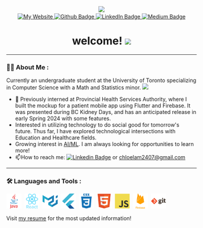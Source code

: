 <div id="header" align="center">
  <img src="https://media.giphy.com/media/hpXdHPfFI5wTABdDx9/giphy.gif" width="200"/>
  <div id="badges">
    <a href="https://chloelam.ca/" target="_blank">
      <img src="https://img.shields.io/badge/My%20Website-pink?style=for-the-badge" alt="My Website"/>
    </a>
    <a href="https://github.com/chloe2407" target="_blank">
      <img src="https://img.shields.io/badge/Github-black?style=for-the-badge&logo=github&logoColor=white" alt="Github Badge"/>
    </a>
    <a href="https://www.linkedin.com/in/chloe-lam-2407/" target="_blank">
      <img src="https://img.shields.io/badge/LinkedIn-blue?style=for-the-badge&logo=linkedin&logoColor=white" alt="LinkedIn Badge"/>
    </a>
    <a href="https://medium.com/@chloelam2407" target="_blank">
       <img src="https://img.shields.io/badge/Medium-black?style=for-the-badge&logo=medium&logoColor=white" alt="Medium Badge"/>
    </a>
    <h1>
    welcome!
    <img src="https://media.giphy.com/media/hvRJCLFzcasrR4ia7z/giphy.gif" width="30px"/>
  </h1>
  </div>
</div>

---

### :woman_technologist: About Me :
Currently an undergraduate student at the University of Toronto specializing in Computer Science with a Math and Statistics minor. <img src="https://media.giphy.com/media/WUlplcMpOCEmTGBtBW/giphy.gif" width="30">


- :telescope: Previously interned at Provincial Health Services Authority, where I built the mockup for a patient mobile app using Flutter and Firebase. It was presented during BC Kidney Days, and has an anticipated release in early Spring 2024 with some features.
- Interested in utilizing technology to do social good for tomorrow's future. Thus far, I have explored technological intersections with Education and Healthcare fields.
- Growing interest in <a href="https://medium.com/@chloelam2407/ive-always-been-fascinated-by-artificial-intelligence-38717afbc3f0" target="_blank">AI/ML</a>. I am always looking for opportunities to learn more!
- :mailbox:How to reach me: [![Linkedin Badge](https://img.shields.io/badge/-LinkedIn-blue?style=flat&logo=Linkedin&logoColor=white)](https://www.linkedin.com/in/chloe-lam-2407/) or chloelam2407@gmail.com

---

### :hammer_and_wrench: Languages and Tools :
<div>
  <img src="https://github.com/devicons/devicon/blob/master/icons/java/java-original-wordmark.svg" title="Java" alt="Java" width="40" height="40"/>&nbsp;
  <img src="https://github.com/devicons/devicon/blob/master/icons/react/react-original-wordmark.svg" title="React" alt="React" width="40" height="40"/>&nbsp;
  <img src="https://github.com/devicons/devicon/blob/master/icons/materialui/materialui-original.svg" title="Material UI" alt="Material UI" width="40" height="40"/>&nbsp;
  <img src="https://github.com/devicons/devicon/blob/master/icons/flutter/flutter-original.svg" title="Flutter" alt="Flutter" width="40" height="40"/>&nbsp;
  <img src="https://github.com/devicons/devicon/blob/master/icons/css3/css3-plain-wordmark.svg"  title="CSS3" alt="CSS" width="40" height="40"/>&nbsp;
  <img src="https://github.com/devicons/devicon/blob/master/icons/html5/html5-original.svg" title="HTML5" alt="HTML" width="40" height="40"/>&nbsp;
  <img src="https://github.com/devicons/devicon/blob/master/icons/javascript/javascript-original.svg" title="JavaScript" alt="JavaScript" width="40" height="40"/>&nbsp;
  <img src="https://github.com/devicons/devicon/blob/master/icons/firebase/firebase-plain-wordmark.svg" title="Firebase" alt="Firebase" width="40" height="40"/>&nbsp;
  <img src="https://github.com/devicons/devicon/blob/master/icons/git/git-original-wordmark.svg" title="Git" **alt="Git" width="40" height="40"/>
</div>

Visit <a href="https://github.com/chloe2407/chloe-resume/tree/main" target="_blank">my resume</a> for the most updated information!

